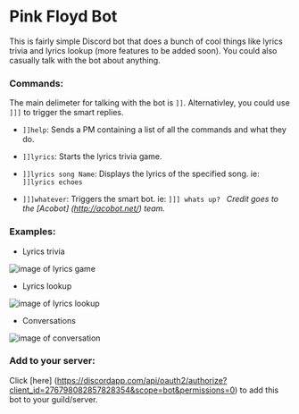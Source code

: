# Pink Floyd Bot

This is fairly simple Discord bot that does a bunch of cool things like lyrics trivia and lyrics lookup (more features to be added soon). You could also casually talk with the bot about anything. 



### Commands: ###

The main delimeter for talking with the bot is `]]`. Alternativley, you could use `]]]` to trigger the smart replies.

* `]]help`: Sends a PM containing a list of all the commands and what they do.

* `]]lyrics`: Starts the lyrics trivia game.

* `]]lyrics song Name`: Displays the lyrics of the specified song. ie: `]]lyrics echoes`

* `]]]whatever`: Triggers the smart bot. ie: `]]] whats up? ` *Credit goes to the [Acobot] (http://acobot.net/) team.*



### Examples: ###

* Lyrics trivia

![image of lyrics game](http://imgur.com/K9tCACb.png)



 * Lyrics lookup

![image of lyrics lookup](https://i.imgur.com/yc8erJR.png)

* Conversations

![image of conversation](https://i.imgur.com/xqrf2Od.png)




### Add to your server: ###

Click [here] (https://discordapp.com/api/oauth2/authorize?client_id=276798082857828354&scope=bot&permissions=0) to add this bot to your guild/server.
